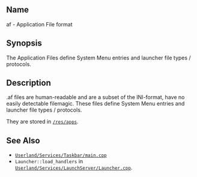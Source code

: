 ## Name

af - Application File format

## Synopsis

The Application Files define System Menu entries and launcher file types / protocols.

## Description

.af files are human-readable and are a subset of the INI-format, have no easily detectable filemagic. These files define System Menu entries and launcher file types / protocols.

They are stored in [`/res/apps`](../../../../res/apps).

## See Also

- [`Userland/Services/Taskbar/main.cpp`](../../../../../Userland/Services/Taskbar/main.cpp)
- `Launcher::load_handlers` in [`Userland/Services/LaunchServer/Launcher.cpp`](../../../../../Userland/Services/LaunchServer/Launcher.cpp).
